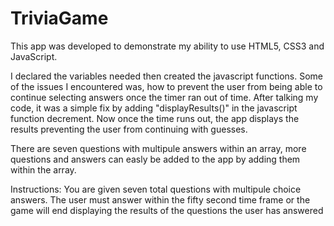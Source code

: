 # TriviaGame
This app was developed to demonstrate my ability to use HTML5, CSS3 and JavaScript. 

I declared the variables needed then created the javascript functions. Some of the issues I encountered
was, how to prevent the user from being able to continue selecting answers once the timer ran out of time. 
After talking my code, it was a simple fix by adding "displayResults()" in the javascript function decrement. 
Now once the time runs out, the app displays the results preventing the user from continuing with guesses.

There are seven questions with multipule answers within an array, more questions and answers can easly be added to the app by adding them within the array.

Instructions:  You are given seven total questions with multipule choice answers. The user must answer within the fifty second time frame or the game will end displaying the results of the questions the user has answered
